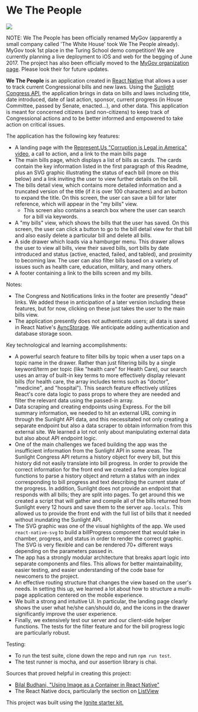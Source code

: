 # We The People

![](https://media.giphy.com/media/3o7bu8DjJLh9KF01mo/giphy.gif)

NOTE: We The People has been officially renamed MyGov (apparently a small company called 'The White House' took We The People already). MyGov took 1st place in the Turing School demo competition! We are currently planning a live deployment to iOS and web for the begging of June 2017. The project has also been officially moved to the [MyGov organization page](https://github.com/MyGovApp/MyGov). Please look their for future updates.

**We The People** is an application created in [React Native](https://github.com/facebook/react-native) that allows a user to track current Congressional bills and new laws. Using the [Sunlight Congress API](https://sunlightlabs.github.io/congress/), the application brings in data on bills and laws including title, date introduced, date of last action, sponsor, current progress (in House Committee, passed by Senate, enacted...), and other data. This application is meant for concerned citizens (and non-citizens) to keep track of Congressional actions and to be better informed and empowered to take action on critical issues.

The application has the following key features:

* A landing page with the [Represent.Us "Corruption is Legal in America" video](https://www.youtube.com/watch?v=5tu32CCA_Ig), a call to action, and a link to the main bills page
* The main bills page, which displays a list of bills as cards. The cards contain the key information listed in the first paragraph of this Readme, plus an SVG graphic illustrating the status of each bill (more on this below) and a link inviting the user to view further details on the bill.
* The bills detail view, which contains more detailed information and a truncated version of the title (if it is over 100 characters) and an button to expand the title. On this screen, the user can save a bill for later reference, which will appear in the "my bills" view.
  * This screen also contains a search box where the user can search for a bill via keywords.
* A "my bills" view, which shows the bills that the user has saved. On this screen, the user can click a button to go to the bill detail view for that bill and also easily delete a particular bill and delete all bills.
* A side drawer which loads via a hamburger menu. This drawer allows the user to view all bills, view their saved bills, sort bills by date introduced and status (active, enacted, failed, and tabled), and proximity to becoming law. The user can also filter bills based on a variety of issues such as health care, education, military, and many others.
* A footer containing a link to the bills screen and my bills.

Notes:
  * The Congress and Notifications links in the footer are presently "dead" links. We added these in anticipation of a later version including these features, but for now, clicking on these just takes the user to the main bills view.
  * The application presently does not authenticate users; all data is saved in React Native's [AyncStorage](https://facebook.github.io/react-native/docs/asyncstorage.html). We anticipate adding authentication and database storage soon.

Key technological and learning accomplishments:

* A powerful search feature to filter bills by topic when a user taps on a topic name in the drawer. Rather than just filtering bills by a single keyword/term per topic (like "health care" for Health Care), our search uses an array of built-in key terms to more effectively display relevant bills (for health care, the array includes terms such as "doctor", "medicine", and "hospital"). This search feature effectively utilizes React's core data logic to pass props to where they are needed and filter the relevant data using the passed-in array.
* Data scraping and creating endpoints using Express. For the bill summary information, we needed to hit an external URL coming in through the Sunlight API data, and this necessitated not only creating a separate endpoint but also a data scraper to obtain information from this external site. We learned a lot not only about manipulating external data but also about API endpoint logic.
* One of the main challenges we faced building the app was the insufficient information from the Sunlight API in some areas. The Sunlight Congress API returns a history object for every bill, but this history did not easily translate into bill progress. In order to provide the correct information for the front end we created a few complex logical functions to parse a history object and return a status with an index corresponding to bill progress and text describing the current state of the progress. In addition, Sunlight does not provide an endpoint that responds with all bills; they are split into pages. To get around this we created a script that will gather and compile all of the bills returned from Sunlight every 12 hours and save them to the server `app.locals`. This allowed us to provide the front end with the full list of bills that it needed without inundating the Sunlight API.
* The SVG graphic was one of the visual highlights of the app. We used `react-native-svg` to build a billProgress component that would take in chamber, progress, and status in order to render the correct graphic. The SVG is very flexible and can be rendered 70+ different ways depending on the parameters passed in.
* The app has a strongly modular architecture that breaks apart logic into separate components and files. This allows for better maintainability, easier testing, and easier understanding of the code base for newcomers to the project.
* An effective routing structure that changes the view based on the user's needs. In setting this up, we learned a lot about how to structure a multi-page application centered on the mobile experience.
* We built a strong and intuitive UI. In particular, the landing page clearly shows the user what he/she can/should do, and the icons in the drawer significantly improve the user experience.
* Finally, we extensively test our server and our client-side helper functions. The tests for the filter feature and for the bill progress logic are particularly robust.

Testing:

* To run the test suite, clone down the repo and run `npm run test`.
* The test runner is mocha, and our assertion library is chai.

Sources that proved helpful in creating this project:

* [Bilal Budhani, "Using Image as a Container in React Native"](http://blog.bigbinary.com/2016/04/28/using-image-as-a-container-in-react-native.html)
* The React Native docs, particularly the section on [ListView](https://facebook.github.io/react-native/docs/using-a-listview.html)

This project was built using the [Ignite starter kit.](https://github.com/infinitered/ignite)

